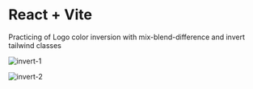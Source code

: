 # React + Vite

Practicing of Logo color inversion with mix-blend-difference and invert tailwind classes

![invert-1](https://github.com/cark316/LogoInvert/assets/134771426/7f9409f8-6d1c-4480-a326-e3722c6f6fab)

![invert-2](https://github.com/cark316/LogoInvert/assets/134771426/f2d616ef-2501-4479-b751-4100d1e7efdd)
